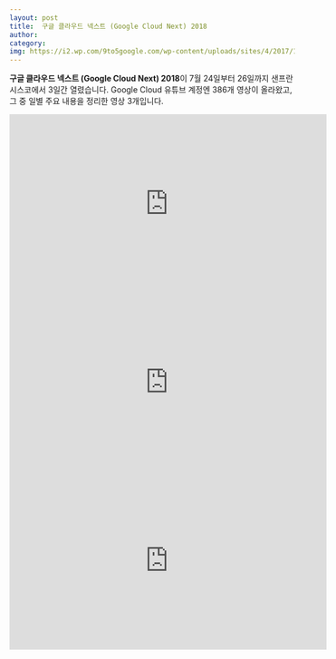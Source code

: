 ```yaml
---
layout: post
title:  구글 클라우드 넥스트 (Google Cloud Next) 2018
author: 
category: 
img: https://i2.wp.com/9to5google.com/wp-content/uploads/sites/4/2017/12/google-cloud-next-18.jpg?resize=2500%2C0&quality=82&strip=all&ssl=1
---
```


**구글 클라우드 넥스트 (Google Cloud Next) 2018**이 7월 24일부터 26일까지 샌프란시스코에서 3일간 열렸습니다. Google Cloud 유튜브 계정엔 386개 영상이 올라왔고, 그 중 일별 주요 내용을 정리한 영상 3개입니다.<br />



<iframe width="560" height="315" src="https://www.youtube.com/embed/IRut5A6Upc0" frameborder="0" allow="autoplay; encrypted-media" allowfullscreen></iframe><br />



<iframe width="560" height="315" src="https://www.youtube.com/embed/zZ57-_KvTXQ" frameborder="0" allow="autoplay; encrypted-media" allowfullscreen></iframe><br />



<iframe width="560" height="315" src="https://www.youtube.com/embed/OZV6_9MdUYQ" frameborder="0" allow="autoplay; encrypted-media" allowfullscreen></iframe><br />



